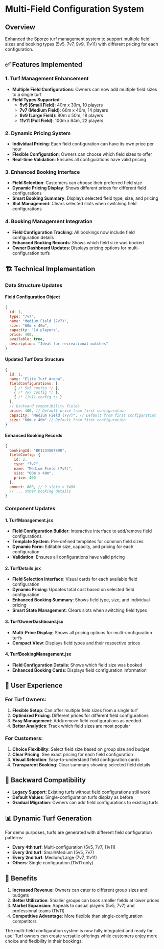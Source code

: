 # Multi-Field Configuration System

## Overview
Enhanced the Sporzo turf management system to support multiple field sizes and booking types (5v5, 7v7, 9v9, 11v11) with different pricing for each configuration.

## ✅ Features Implemented

### 1. **Turf Management Enhancement**
- **Multiple Field Configurations**: Owners can now add multiple field sizes to a single turf
- **Field Types Supported**:
  - **5v5 (Small Field)**: 40m x 30m, 10 players
  - **7v7 (Medium Field)**: 60m x 40m, 14 players  
  - **9v9 (Large Field)**: 80m x 50m, 18 players
  - **11v11 (Full Field)**: 100m x 64m, 22 players

### 2. **Dynamic Pricing System**
- **Individual Pricing**: Each field configuration can have its own price per hour
- **Flexible Configuration**: Owners can choose which field sizes to offer
- **Real-time Validation**: Ensures all configurations have valid pricing

### 3. **Enhanced Booking Interface**
- **Field Selection**: Customers can choose their preferred field size
- **Dynamic Pricing Display**: Shows different prices for different field configurations
- **Smart Booking Summary**: Displays selected field type, size, and pricing
- **Slot Management**: Clears selected slots when switching field configurations

### 4. **Booking Management Integration**
- **Field Configuration Tracking**: All bookings now include field configuration details
- **Enhanced Booking Records**: Shows which field size was booked
- **Owner Dashboard Updates**: Displays pricing options for multi-configuration turfs

## 🏗️ Technical Implementation

### Data Structure Updates

#### Field Configuration Object
```javascript
{
  id: 1,
  type: "7v7",
  name: "Medium Field (7v7)",
  size: "60m x 40m", 
  capacity: "14 players",
  price: 400,
  available: true,
  description: "Ideal for recreational matches"
}
```

#### Updated Turf Data Structure
```javascript
{
  id: 1,
  name: "Elite Turf Arena",
  fieldConfigurations: [
    { /* 5v5 config */ },
    { /* 7v7 config */ },
    { /* 11v11 config */ }
  ],
  // Backward compatibility fields
  price: 400, // Default price from first configuration
  capacity: "Medium Field (7v7)", // Default from first configuration
  size: "60m x 40m" // Default from first configuration
}
```

#### Enhanced Booking Records
```javascript
{
  bookingId: "BK1234567890",
  fieldConfig: {
    id: 2,
    type: "7v7", 
    name: "Medium Field (7v7)",
    size: "60m x 40m",
    price: 400
  },
  amount: 800, // 2 slots × ₹400
  // ... other booking details
}
```

### Component Updates

#### 1. **TurfManagement.jsx**
- **Field Configuration Builder**: Interactive interface to add/remove field configurations
- **Template System**: Pre-defined templates for common field sizes
- **Dynamic Form**: Editable size, capacity, and pricing for each configuration
- **Validation**: Ensures all configurations have valid pricing

#### 2. **TurfDetails.jsx** 
- **Field Selection Interface**: Visual cards for each available field configuration
- **Dynamic Pricing**: Updates total cost based on selected field configuration
- **Enhanced Booking Summary**: Shows field type, size, and individual pricing
- **Smart State Management**: Clears slots when switching field types

#### 3. **TurfOwnerDashboard.jsx**
- **Multi-Price Display**: Shows all pricing options for multi-configuration turfs
- **Compact View**: Displays field types and their respective prices

#### 4. **TurfBookingManagement.jsx**
- **Field Configuration Details**: Shows which field size was booked
- **Enhanced Booking Cards**: Displays field configuration information

## 🎯 User Experience

### For Turf Owners:
1. **Flexible Setup**: Can offer multiple field sizes from a single turf
2. **Optimized Pricing**: Different prices for different field configurations
3. **Easy Management**: Add/remove field configurations as needed
4. **Better Analytics**: Track which field sizes are most popular

### For Customers:
1. **Choice Flexibility**: Select field size based on group size and budget
2. **Clear Pricing**: See exact pricing for each field configuration
3. **Visual Selection**: Easy-to-understand field configuration cards
4. **Transparent Booking**: Clear summary showing selected field details

## 🔄 Backward Compatibility

- **Legacy Support**: Existing turfs without field configurations still work
- **Default Values**: Single-configuration turfs display as before
- **Gradual Migration**: Owners can add field configurations to existing turfs

## 📊 Dynamic Turf Generation

For demo purposes, turfs are generated with different field configuration patterns:
- **Every 4th turf**: Multi-configuration (5v5, 7v7, 11v11)
- **Every 3rd turf**: Small/Medium (5v5, 7v7)  
- **Every 2nd turf**: Medium/Large (7v7, 11v11)
- **Others**: Single configuration (11v11 only)

## 🚀 Benefits

1. **Increased Revenue**: Owners can cater to different group sizes and budgets
2. **Better Utilization**: Smaller groups can book smaller fields at lower prices
3. **Market Expansion**: Appeals to casual players (5v5, 7v7) and professional teams (11v11)
4. **Competitive Advantage**: More flexible than single-configuration competitors

The multi-field configuration system is now fully integrated and ready for use! Turf owners can create versatile offerings while customers enjoy more choice and flexibility in their bookings.
